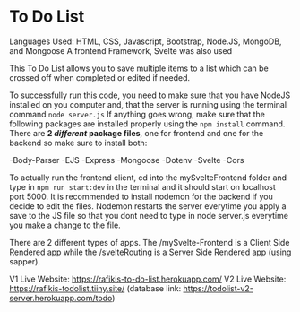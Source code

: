 # To Do List
Languages Used: HTML, CSS, Javascript, Bootstrap, Node.JS, MongoDB, and Mongoose
A frontend Framework, Svelte was also used

This To Do List allows you to save multiple items to a list which can be crossed off when completed or edited if needed.

To successfully run this code, you need to make sure that you have NodeJS installed on you computer and, that the server is running using the terminal command `node server.js` If anything goes wrong, make sure that the following packages are installed properly using the `npm install` command. There are __2 *different* package files__, one for frontend and one for the backend so make sure to install both:

-Body-Parser
-EJS
-Express
-Mongoose
-Dotenv
-Svelte
-Cors

To actually run the frontend client, cd into the mySvelteFrontend folder and type in `npm run start:dev` in the terminal and it should start on localhost port 5000.
It is recommended to install nodemon for the backend if you decide to edit the files. Nodemon restarts the server everytime you apply a save to the JS file so that you dont need to type in node server.js everytime you make a change to the file.

There are 2 different types of apps. The /mySvelte-Frontend is a Client Side Rendered app while the /svelteRouting is a Server Side Rendered app (using sapper).

V1 Live Website: https://rafikis-to-do-list.herokuapp.com/
V2 Live Website: https://rafikis-todolist.tiiny.site/ (database link: https://todolist-v2-server.herokuapp.com/todo)
